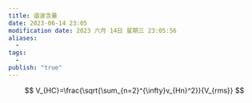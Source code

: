 ```yaml
---
title: 谐波含量
date: 2023-06-14 23:05
modification date: 2023 六月 14日 星期三 23:05:56
aliases:
  - 
tags:
  - 
publish: "true"
---
```

$$
V_{HC}=\frac{\sqrt{\sum_{n=2}^{\infty}v_{Hn}^2}}{V_{rms}}
$$
